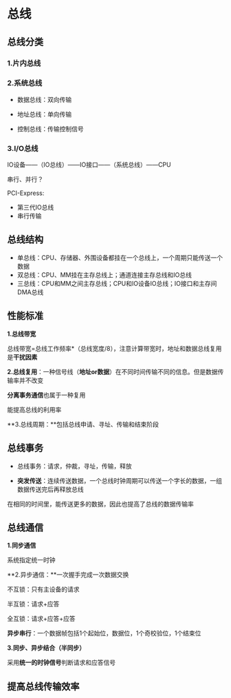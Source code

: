 # 总线

## 总线分类

### 1.片内总线

### 2.系统总线

- 数据总线：双向传输

- 地址总线：单向传输

- 控制总线：传输控制信号

### 3.I/O总线

IO设备——（IO总线）——IO接口——（系统总线）——CPU

串行、并行？

PCI-Express:

- 第三代IO总线
- 串行传输



## 总线结构

- 单总线：CPU、存储器、外围设备都挂在一个总线上，一个周期只能传送一个数据
- 双总线：CPU、MM挂在主存总线上；通道连接主存总线和IO总线
- 三总线：CPU和MM之间主存总线；CPU和IO设备IO总线；IO接口和主存间DMA总线



## 性能标准

**1.总线带宽**

总线带宽=总线工作频率*（总线宽度/8），注意计算带宽时，地址和数据总线复用是**干扰因素**

**2.总线复用**：一种信号线（**地址or数据**）在不同时间传输不同的信息。但是数据传输率并不改变

**分离事务通信**也属于一种复用

能提高总线的利用率

**3.总线周期：**包括总线申请、寻址、传输和结束阶段



## 总线事务

- 总线事务：请求，仲裁，寻址，传输，释放

- **突发传送**：连续传送数据，一个总线时钟周期可以传送一个字长的数据，一组数据传送完后再释放总线

在相同的时间里，能传送更多的数据，因此也提高了总线的数据传输率



## 总线通信

**1.同步通信**

系统指定统一时钟

**2.异步通信：**一次握手完成一次数据交换

不互锁：只有主设备的请求

半互锁：请求+应答

全互锁：请求+应答+应答

**异步串行**：一个数据帧包括1个起始位，数据位，1个奇校验位，1个结束位

**3.同步、异步结合（半同步）**

采用**统一的时钟信号**判断请求和应答信号



## 提高总线传输效率



